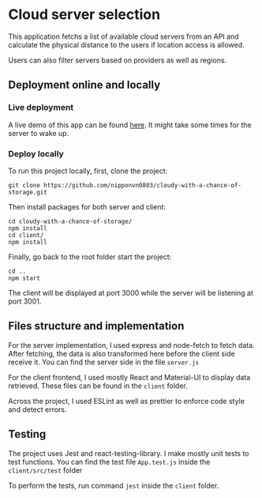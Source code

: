 # Cloud server selection
This application fetchs a list of available cloud servers from an API and calculate the physical distance to the users if location access is allowed.

Users can also filter servers based on providers as well as regions.

## Deployment online and locally
### Live deployment
A live demo of this app can be found [here](https://thawing-everglades-66898.herokuapp.com/). It might take some times for the server to wake up.
### Deploy locally
To run this project locally, first, clone the project:

```shell
git clone https://github.com/nipponvn0803/cloudy-with-a-chance-of-storage.git
```

Then install packages for both server and client:

```shell
cd cloudy-with-a-chance-of-storage/
npm install
cd client/
npm install
```

Finally, go back to the root folder start the project:

```shell
cd ..
npm start
```

The client will be displayed at port 3000 while the server will be listening at port 3001.

## Files structure and implementation
For the server implementation, I used express and node-fetch to fetch data.
After fetching, the data is also transformed here before the client side receive it.
You can find the server side in the file `server.js`

For the client frontend, I used mostly React and Material-UI to display data retrieved.
These files can be found in the `client` folder.

Across the project, I used ESLint as well as prettier to enforce code style and detect errors.

## Testing
The project uses Jest and react-testing-library. I make mostly unit tests to test functions.
You can find the test file `App.test.js` inside the `client/src/test` folder

To perform the tests, run command `jest` inside the `client` folder.
